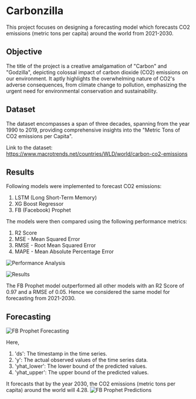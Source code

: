 # Carbonzilla
This project focuses on designing a forecasting model which forecasts CO2 emissions (metric tons per capita) around the world from 2021-2030.

## Objective
The title of the project is a creative amalgamation of "Carbon" and "Godzilla", depicting colossal impact of carbon dioxide (CO2) emissions on our environment. It aptly highlights the overwhelming nature of CO2's adverse consequences, from climate change to pollution, emphasizing the urgent need for environmental conservation and sustainability.

## Dataset
The dataset encompasses a span of three decades, spanning from the year 1990 to 2019, providing comprehensive insights into the "Metric Tons of CO2 emissions per Capita".

Link to the dataset:
https://www.macrotrends.net/countries/WLD/world/carbon-co2-emissions

## Results
Following models were implemented to forecast CO2 emissions:
1) LSTM (Long Short-Term Memory)
2) XG Boost Regressor
3) FB (Facebook) Prophet

The models were then compared using the following performance metrics:
1) R2 Score
2) MSE - Mean Squared Error
3) RMSE - Root Mean Squared Error
4) MAPE - Mean Absolute Percentage Error

![Performance Analysis](https://github.com/Abhilash1781/Carbonzilla/assets/72621930/a889503a-65f3-4c98-bf4b-a2b3d30da1ee)


![Results](https://github.com/Abhilash1781/Carbonzilla/assets/72621930/4fb1d2ad-0a6c-4c0b-9174-c06e4b137cab)


The FB Prophet model outperformed all other models with an R2 Score of 0.97 and a RMSE of 0.05.
Hence we considered the same model for forecasting from 2021-2030.


## Forecasting
![FB Prophet Forecasting](https://github.com/Abhilash1781/Carbonzilla/assets/72621930/12104227-fef8-4b58-92ff-d7f80a212083)

Here,
1) 'ds': The timestamp in the time series.
2) 'y': The actual observed values of the time series data.
3) 'yhat_lower': The lower bound of the predicted values.
4) 'yhat_upper': The upper bound of the predicted values.

It forecasts that by the year 2030, the CO2 emissions (metric tons per capita) around the world will 4.28.
![FB Prophet Predictions](https://github.com/Abhilash1781/Carbonzilla/assets/72621930/47b4e312-a94c-45f9-9a91-2a6535884cfb)








